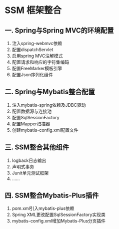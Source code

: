 # SSM 框架整合

## 一. Spring与Spring MVC的环境配置

1. 注入spring-webmvc依赖
2. 配置dispatchServlet
3. 启用spring MVC注解模式
4. 配置请求和响应的字符集编码
5. 配置FreeMarker模板引擎
6. 配置Json序列化组件

## 二. Spring与Mybatis整合配置

1. 注入mybatis-spring依赖及JDBC驱动
2. 配置数据源与连接池
3. 配置SqlSessionFactory
4. 配置Mapper扫描器
5. 创建mybatis-config.xml配置文件

## 三. SSM整合其他组件

1. logback日志输出
2. 声明式事务
3. Junit单元测试框架
4. ......

## 四. SSM整合Mybatis-Plus插件

1. pom.xml引入mybatis-plus依赖
2. Spring XML更改配置SqlSessionFactory实现类
3. mybatis-config.xml增加Mybatis-Plus分页插件